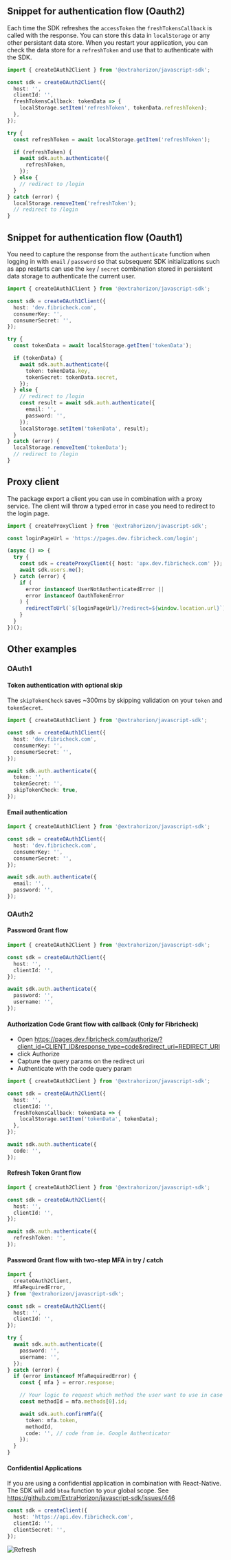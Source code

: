 ## Snippet for authentication flow (Oauth2)

Each time the SDK refreshes the `accessToken` the `freshTokensCallback` is called with the response. You can store this data in `localStorage` or any other persistant data store. When you restart your application, you can check the data store for a `refreshToken` and use that to authenticate with the SDK.

```ts
import { createOAuth2Client } from '@extrahorizon/javascript-sdk';

const sdk = createOAuth2Client({
  host: '',
  clientId: '',
  freshTokensCallback: tokenData => {
    localStorage.setItem('refreshToken', tokenData.refreshToken);
  },
});

try {
  const refreshToken = await localStorage.getItem('refreshToken');

  if (refreshToken) {
    await sdk.auth.authenticate({
      refreshToken,
    });
  } else {
    // redirect to /login
  }
} catch (error) {
  localStorage.removeItem('refreshToken');
  // redirect to /login
}
```

## Snippet for authentication flow (Oauth1)

You need to capture the response from the `authenticate` function when logging in with `email` / `password` so that subsequent SDK initializations such as app restarts can use the `key` / `secret` combination stored in persistent data storage to authenticate the current user.

```ts
import { createOAuth1Client } from '@extrahorizon/javascript-sdk';

const sdk = createOAuth1Client({
  host: 'dev.fibricheck.com',
  consumerKey: '',
  consumerSecret: '',
});

try {
  const tokenData = await localStorage.getItem('tokenData');

  if (tokenData) {
    await sdk.auth.authenticate({
      token: tokenData.key,
      tokenSecret: tokenData.secret,
    });
  } else {
    // redirect to /login
    const result = await sdk.auth.authenticate({
      email: '',
      password: '',
    });
    localStorage.setItem('tokenData', result);
  }
} catch (error) {
  localStorage.removeItem('tokenData');
  // redirect to /login
}
```

## Proxy client

The package export a client you can use in combination with a proxy service. The client will throw a typed error in case you need to redirect to the login page.

```ts
import { createProxyClient } from '@extrahorizon/javascript-sdk';

const loginPageUrl = 'https://pages.dev.fibricheck.com/login';

(async () => {
  try {
    const sdk = createProxyClient({ host: 'apx.dev.fibricheck.com' });
    await sdk.users.me();
  } catch (error) {
    if (
      error instanceof UserNotAuthenticatedError ||
      error instanceof OauthTokenError
    ) {
      redirectToUrl(`${loginPageUrl}/?redirect=${window.location.url}`);
    }
  }
})();
```

## Other examples

### OAuth1

#### Token authentication with optional skip

The `skipTokenCheck` saves ~300ms by skipping validation on your `token` and `tokenSecret`.

```ts
import { createOAuth1Client } from '@extrahorion/javascript-sdk';

const sdk = createOAuth1Client({
  host: 'dev.fibricheck.com',
  consumerKey: '',
  consumerSecret: '',
});

await sdk.auth.authenticate({
  token: '',
  tokenSecret: '',
  skipTokenCheck: true,
});
```

#### Email authentication

```ts
import { createOAuth1Client } from '@extrahorizon/javascript-sdk';

const sdk = createOAuth1Client({
  host: 'dev.fibricheck.com',
  consumerKey: '',
  consumerSecret: '',
});

await sdk.auth.authenticate({
  email: '',
  password: '',
});
```

### OAuth2

#### Password Grant flow

```ts
import { createOAuth2Client } from '@extrahorizon/javascript-sdk';

const sdk = createOAuth2Client({
  host: '',
  clientId: '',
});

await sdk.auth.authenticate({
  password: '',
  username: '',
});
```

#### Authorization Code Grant flow with callback (Only for Fibricheck)

- Open https://pages.dev.fibricheck.com/authorize/?client_id=CLIENT_ID&response_type=code&redirect_uri=REDIRECT_URI
- click Authorize
- Capture the query params on the redirect uri
- Authenticate with the code query param

```ts
import { createOAuth2Client } from '@extrahorizon/javascript-sdk';

const sdk = createOAuth2Client({
  host: '',
  clientId: '',
  freshTokensCallback: tokenData => {
    localStorage.setItem('tokenData', tokenData);
  },
});

await sdk.auth.authenticate({
  code: '',
});
```

#### Refresh Token Grant flow

```ts
import { createOAuth2Client } from '@extrahorizon/javascript-sdk';

const sdk = createOAuth2Client({
  host: '',
  clientId: '',
});

await sdk.auth.authenticate({
  refreshToken: '',
});
```

#### Password Grant flow with two-step MFA in try / catch

```ts
import {
  createOAuth2Client,
  MfaRequiredError,
} from '@extrahorizon/javascript-sdk';

const sdk = createOAuth2Client({
  host: '',
  clientId: '',
});

try {
  await sdk.auth.authenticate({
    password: '',
    username: '',
  });
} catch (error) {
  if (error instanceof MfaRequiredError) {
    const { mfa } = error.response;

    // Your logic to request which method the user want to use in case of multiple methods
    const methodId = mfa.methods[0].id;

    await sdk.auth.confirmMfa({
      token: mfa.token,
      methodId,
      code: '', // code from ie. Google Authenticator
    });
  }
}
```

#### Confidential Applications

If you are using a confidential application in combination with React-Native. The SDK will add `btoa` function to your global scope. See https://github.com/ExtraHorizon/javascript-sdk/issues/446

```ts
const sdk = createClient({
  host: 'https://api.dev.fibricheck.com',
  clientId: '',
  clientSecret: '',
});
```

![Refresh](../assets/refresh.webp)

